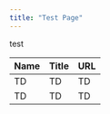 ```yaml
---
title: "Test Page"
---
```


test

|  Name  |  Title  |  URL  |
| ---- | ---- | ---- |
|  TD  |  TD  |  TD  |
|  TD  |  TD  |  TD  |

